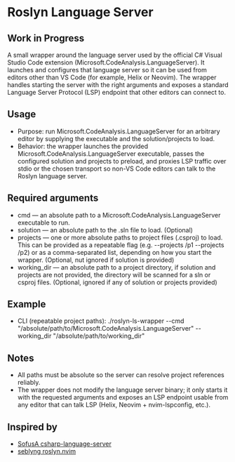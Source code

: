 # Roslyn Language Server

## Work in Progress

A small wrapper around the language server used by the official C# Visual Studio Code extension (Microsoft.CodeAnalysis.LanguageServer). It launches and configures that language server so it can be used from editors other than VS Code (for example, Helix or Neovim). The wrapper handles starting the server with the right arguments and exposes a standard Language Server Protocol (LSP) endpoint that other editors can connect to.

## Usage

- Purpose: run Microsoft.CodeAnalysis.LanguageServer for an arbitrary editor by supplying the executable and the solution/projects to load.
- Behavior: the wrapper launches the provided Microsoft.CodeAnalysis.LanguageServer executable, passes the configured solution and projects to preload, and proxies LSP traffic over stdio or the chosen transport so non-VS Code editors can talk to the Roslyn language server.

## Required arguments

- cmd — an absolute path to a Microsoft.CodeAnalysis.LanguageServer executable to run.
- solution — an absolute path to the .sln file to load. (Optional)
- projects — one or more absolute paths to project files (.csproj) to load. This can be provided as a repeatable flag (e.g. --projects /p1 --projects /p2) or as a comma-separated list, depending on how you start the wrapper. (Optional, nut ignored if solution is provided)
- working_dir — an absolute path to a project directory, if solution and projects are not provided, the directory will be scanned for a sln or csproj files. (Optional, ignored if any of solution or projects provided)

## Example

- CLI (repeatable project paths):
  ./roslyn-ls-wrapper --cmd "/absolute/path/to/Microsoft.CodeAnalysis.LanguageServer" --working_dir "/absolute/path/to/working_dir"

## Notes

- All paths must be absolute so the server can resolve project references reliably.
- The wrapper does not modify the language server binary; it only starts it with the requested arguments and exposes an LSP endpoint usable from any editor that can talk LSP (Helix, Neovim + nvim-lspconfig, etc.).

## Inspired by

- [SofusA csharp-language-server](https://github.com/SofusA/csharp-language-server)
- [seblyng roslyn.nvim](https://github.com/seblyng/roslyn.nvim)
